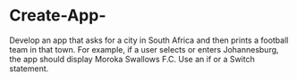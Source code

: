 # Create-App-
Develop an app that asks for a city in South Africa and then prints a football team in that town. For example, if a user selects or enters Johannesburg, the app should display Moroka Swallows F.C. Use an if or a Switch statement.
